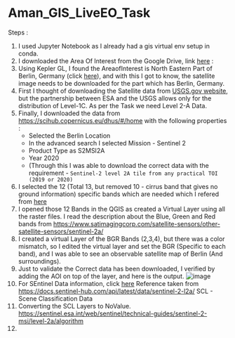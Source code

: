 # Aman_GIS_LiveEO_Task


Steps : 
1. I used Jupyter Notebook as I already had a gis virtual env setup in conda. 
2. I downloaded the Area Of Interest from the Google Drive, link [here](https://drive.google.com/file/d/1cYulst52qOsx1VOOtVQo5sRdUugYqEpl/view) :
3. Using Kepler GL, I found the AreaofInterest is North Eastern Part of Berlin, Germany (click [here](https://user-images.githubusercontent.com/75158219/125793336-f5376d2b-d7e4-422f-84db-51c812989205.png)), and with this I got to know, the satellite image needs to be downloaded for the part which has Berlin, Germany. 
4. First I thought of downloading the Satellite data from [USGS.gov website](https://www.usgs.gov/centers/eros/science/usgs-eros-archive-sentinel-2?qt-science_center_objects=0#qt-science_center_objects), but the partnership between ESA and the USGS allows only for the distribution of Level-1C. As per the Task we need Level 2-A Data. 
5. Finally, I downloaded the data from https://scihub.copernicus.eu/dhus/#/home with the following properties :
   * Selected the Berlin Location
   * In the advanced search I selected Mission - Sentinel 2
   * Product Type as S2MSI2A
   * Year 2020 
   * (Through this I was able to download the correct data with the requirement - `Sentinel-2 level 2A tile from any practical TOI (2019 or 2020)`
6. I selected the 12 (Total 13, but removed 10 - cirrus band that gives no ground information) specific bands which are needed which I refered from [here](https://en.wikipedia.org/wiki/Sentinel-2)
7. I opened those 12 Bands in the QGIS as created a Virtual Layer using all the raster files. I read the description about the Blue, Green and Red bands from https://www.satimagingcorp.com/satellite-sensors/other-satellite-sensors/sentinel-2a/
8. I created a virtual Layer of the BGR Bands (2,3,4), but there was a color mismatch, so I edited the virtual layer and set the BGR (Specific to each band), and I was able to see an observable satellite map of Berlin (And surroundings). 
9. Just to validate the Correct data has been downloaded, I verified by adding the AOI on top of the layer, and here is the output. ![image](https://user-images.githubusercontent.com/75158219/125797631-ee2083a9-ead1-43ee-8da8-0556fbf9968d.png)
10. For SEntinel Data information, click [here](https://user-images.githubusercontent.com/75158219/125817870-a203715b-a81d-4f8b-936e-ca3fc8ca1f9b.png)
Reference taken from https://docs.sentinel-hub.com/api/latest/data/sentinel-2-l2a/
SCL - Scene Classification Data
11. Converting the SCL Layers to NoValue. https://sentinel.esa.int/web/sentinel/technical-guides/sentinel-2-msi/level-2a/algorithm
12. 





